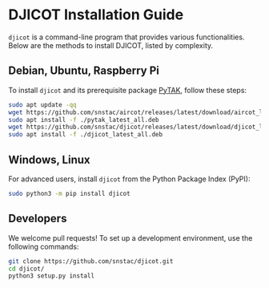 # DJICOT Installation Guide

`djicot` is a command-line program that provides various functionalities. Below are the methods to install DJICOT, listed by complexity.

## Debian, Ubuntu, Raspberry Pi

To install `djicot` and its prerequisite package [PyTAK](https://pytak.rtfd.io), follow these steps:

```sh linenums="1"
sudo apt update -qq
wget https://github.com/snstac/aircot/releases/latest/download/aircot_latest_all.deb
sudo apt install -f ./pytak_latest_all.deb
wget https://github.com/snstac/djicot/releases/latest/download/djicot_latest_all.deb
sudo apt install -f ./djicot_latest_all.deb
```

## Windows, Linux

For advanced users, install `djicot` from the Python Package Index (PyPI):

```sh
sudo python3 -m pip install djicot
```

## Developers

We welcome pull requests! To set up a development environment, use the following commands:

```sh linenums="1"
git clone https://github.com/snstac/djicot.git
cd djicot/
python3 setup.py install
```
